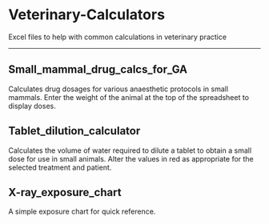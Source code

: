 # Veterinary-Calculators
Excel files to help with common calculations in veterinary practice

---

## Small_mammal_drug_calcs_for_GA
Calculates drug dosages for various anaesthetic protocols in small mammals.
Enter the weight of the animal at the top of the spreadsheet to display doses.


## Tablet_dilution_calculator
Calculates the volume of water required to dilute a tablet to obtain a small dose for use in small animals.
Alter the values in red as appropriate for the selected treatment and patient.


## X-ray_exposure_chart
A simple exposure chart for quick reference.
